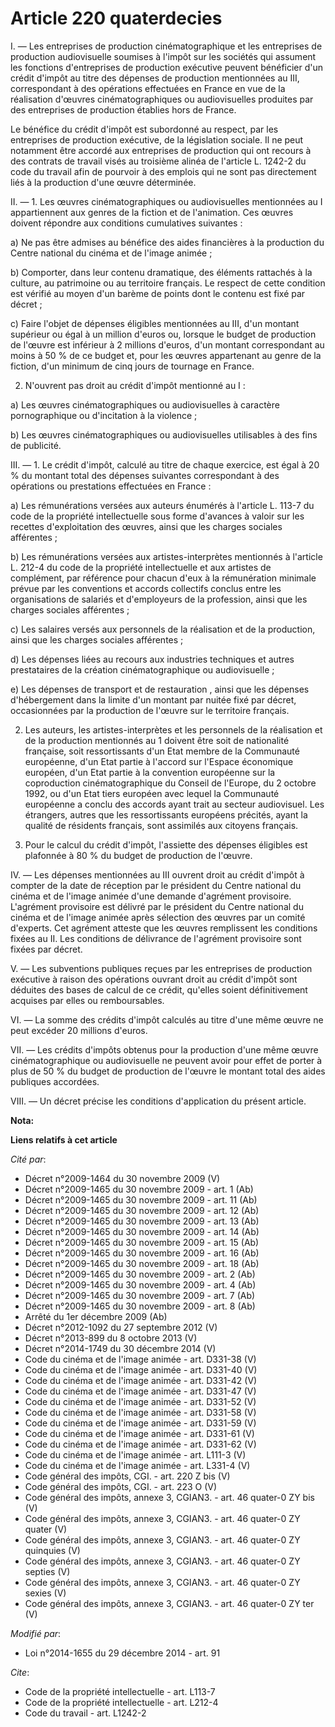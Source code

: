 # Article 220 quaterdecies

I. ― Les entreprises de production cinématographique et les entreprises de production audiovisuelle soumises à l'impôt sur
les sociétés qui assument les fonctions d'entreprises de production exécutive peuvent bénéficier d'un crédit d'impôt au titre
des dépenses de production mentionnées au III, correspondant à des opérations effectuées en France en vue de la réalisation
d'œuvres cinématographiques ou audiovisuelles produites par des entreprises de production établies hors de France. 

Le bénéfice du crédit d'impôt est subordonné au respect, par les entreprises de production exécutive, de la législation
sociale. Il ne peut notamment être accordé aux entreprises de production qui ont recours à des contrats de travail visés au
troisième alinéa de l'article L. 1242-2 du code du travail afin de pourvoir à des emplois qui ne sont pas directement liés à
la production d'une œuvre déterminée. 

II. ― 1. Les œuvres cinématographiques ou audiovisuelles mentionnées au I appartiennent aux genres de la fiction et de
l'animation. Ces œuvres doivent répondre aux conditions cumulatives suivantes : 

a) Ne pas être admises au bénéfice des aides financières à la production du Centre national du cinéma et de l'image animée ; 

b) Comporter, dans leur contenu dramatique, des éléments rattachés à la culture, au patrimoine ou au territoire français. Le
respect de cette condition est vérifié au moyen d'un barème de points dont le contenu est fixé par décret ; 

c) Faire l'objet de dépenses éligibles mentionnées au III, d'un montant supérieur ou égal à un million d'euros ou, lorsque le
budget de production de l'œuvre est inférieur à 2 millions d'euros, d'un montant correspondant au moins à 50 % de ce budget
et, pour les œuvres appartenant au genre de la fiction, d'un minimum de cinq jours de tournage en France. 

2. N'ouvrent pas droit au crédit d'impôt mentionné au I : 

a) Les œuvres cinématographiques ou audiovisuelles à caractère pornographique ou d'incitation à la violence ; 

b) Les œuvres cinématographiques ou audiovisuelles utilisables à des fins de publicité. 

III. ― 1. Le crédit d'impôt, calculé au titre de chaque exercice, est égal à 20 % du montant total des dépenses suivantes
correspondant à des opérations ou prestations effectuées en France : 

a) Les rémunérations versées aux auteurs énumérés à l'article L. 113-7 du code de la propriété intellectuelle sous forme
d'avances à valoir sur les recettes d'exploitation des œuvres, ainsi que les charges sociales afférentes ; 

b) Les rémunérations versées aux artistes-interprètes mentionnés à l'article L. 212-4 du code de la propriété intellectuelle
et aux artistes de complément, par référence pour chacun d'eux à la rémunération minimale prévue par les conventions et
accords collectifs conclus entre les organisations de salariés et d'employeurs de la profession, ainsi que les charges
sociales afférentes ; 

c) Les salaires versés aux personnels de la réalisation et de la production, ainsi que les charges sociales afférentes ; 

d) Les dépenses liées au recours aux industries techniques et autres prestataires de la création cinématographique ou
audiovisuelle ; 

e) Les dépenses de transport et de restauration , ainsi que les dépenses d'hébergement dans la limite d'un montant par nuitée
fixé par décret, occasionnées par la production de l'œuvre sur le territoire français. 

2. Les auteurs, les artistes-interprètes et les personnels de la réalisation et de la production mentionnés au 1 doivent être
soit de nationalité française, soit ressortissants d'un Etat membre de la Communauté européenne, d'un Etat partie à l'accord
sur l'Espace économique européen, d'un Etat partie à la convention européenne sur la coproduction cinématographique du
Conseil de l'Europe, du 2 octobre 1992, ou d'un Etat tiers européen avec lequel la Communauté européenne a conclu des accords
ayant trait au secteur audiovisuel. Les étrangers, autres que les ressortissants européens précités, ayant la qualité de
résidents français, sont assimilés aux citoyens français. 

3. Pour le calcul du crédit d'impôt, l'assiette des dépenses éligibles est plafonnée à 80 % du budget de production de
l'œuvre. 

IV. ― Les dépenses mentionnées au III ouvrent droit au crédit d'impôt à compter de la date de réception par le président du
Centre national du cinéma et de l'image animée d'une demande d'agrément provisoire. L'agrément provisoire est délivré par le
président du Centre national du cinéma et de l'image animée après sélection des œuvres par un comité d'experts. Cet agrément
atteste que les œuvres remplissent les conditions fixées au II. Les conditions de délivrance de l'agrément provisoire sont
fixées par décret.

V. ― Les subventions publiques reçues par les entreprises de production exécutive à raison des opérations ouvrant droit au
crédit d'impôt sont déduites des bases de calcul de ce crédit, qu'elles soient définitivement acquises par elles ou
remboursables. 

VI. ― La somme des crédits d'impôt calculés au titre d'une même œuvre ne peut excéder 20 millions d'euros. 

VII. ― Les crédits d'impôts obtenus pour la production d'une même œuvre cinématographique ou audiovisuelle ne peuvent avoir
pour effet de porter à plus de 50 % du budget de production de l'œuvre le montant total des aides publiques accordées. 

VIII. ― Un décret précise les conditions d'application du présent article.

**Nota:**



**Liens relatifs à cet article**

_Cité par_:

  - Décret n°2009-1464 du 30 novembre 2009 (V)
  - Décret n°2009-1465 du 30 novembre 2009 - art. 1 (Ab)
  - Décret n°2009-1465 du 30 novembre 2009 - art. 11 (Ab)
  - Décret n°2009-1465 du 30 novembre 2009 - art. 12 (Ab)
  - Décret n°2009-1465 du 30 novembre 2009 - art. 13 (Ab)
  - Décret n°2009-1465 du 30 novembre 2009 - art. 14 (Ab)
  - Décret n°2009-1465 du 30 novembre 2009 - art. 15 (Ab)
  - Décret n°2009-1465 du 30 novembre 2009 - art. 16 (Ab)
  - Décret n°2009-1465 du 30 novembre 2009 - art. 18 (Ab)
  - Décret n°2009-1465 du 30 novembre 2009 - art. 2 (Ab)
  - Décret n°2009-1465 du 30 novembre 2009 - art. 4 (Ab)
  - Décret n°2009-1465 du 30 novembre 2009 - art. 7 (Ab)
  - Décret n°2009-1465 du 30 novembre 2009 - art. 8 (Ab)
  - Arrêté du 1er décembre 2009 (Ab)
  - Décret n°2012-1092 du 27 septembre 2012 (V)
  - Décret n°2013-899 du 8 octobre 2013 (V)
  - Décret n°2014-1749 du 30 décembre 2014 (V)
  - Code du cinéma et de l'image animée - art. D331-38 (V)
  - Code du cinéma et de l'image animée - art. D331-40 (V)
  - Code du cinéma et de l'image animée - art. D331-42 (V)
  - Code du cinéma et de l'image animée - art. D331-47 (V)
  - Code du cinéma et de l'image animée - art. D331-52 (V)
  - Code du cinéma et de l'image animée - art. D331-58 (V)
  - Code du cinéma et de l'image animée - art. D331-59 (V)
  - Code du cinéma et de l'image animée - art. D331-61 (V)
  - Code du cinéma et de l'image animée - art. D331-62 (V)
  - Code du cinéma et de l'image animée - art. L111-3 (V)
  - Code du cinéma et de l'image animée - art. L331-4 (V)
  - Code général des impôts, CGI. - art. 220 Z bis (V)
  - Code général des impôts, CGI. - art. 223 O (V)
  - Code général des impôts, annexe 3, CGIAN3. - art. 46 quater-0 ZY bis (V)
  - Code général des impôts, annexe 3, CGIAN3. - art. 46 quater-0 ZY quater (V)
  - Code général des impôts, annexe 3, CGIAN3. - art. 46 quater-0 ZY quinquies (V)
  - Code général des impôts, annexe 3, CGIAN3. - art. 46 quater-0 ZY septies (V)
  - Code général des impôts, annexe 3, CGIAN3. - art. 46 quater-0 ZY sexies (V)
  - Code général des impôts, annexe 3, CGIAN3. - art. 46 quater-0 ZY ter (V)

_Modifié par_:

  - Loi n°2014-1655 du 29 décembre 2014 - art. 91

_Cite_:

  - Code de la propriété intellectuelle - art. L113-7
  - Code de la propriété intellectuelle - art. L212-4
  - Code du travail - art. L1242-2

